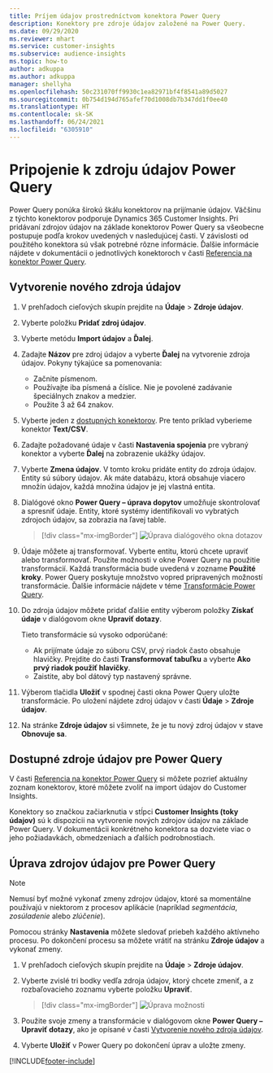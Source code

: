 ```yaml
---
title: Príjem údajov prostredníctvom konektora Power Query
description: Konektory pre zdroje údajov založené na Power Query.
ms.date: 09/29/2020
ms.reviewer: mhart
ms.service: customer-insights
ms.subservice: audience-insights
ms.topic: how-to
author: adkuppa
ms.author: adkuppa
manager: shellyha
ms.openlocfilehash: 50c231070ff9930c1ea82971bf4f8541a89d5027
ms.sourcegitcommit: 0b754d194d765afef70d1008db7b347dd1f0ee40
ms.translationtype: HT
ms.contentlocale: sk-SK
ms.lasthandoff: 06/24/2021
ms.locfileid: "6305910"
---
```

# <a name="connect-to-a-power-query-data-source"></a>Pripojenie k zdroju údajov Power Query

Power Query ponúka širokú škálu konektorov na prijímanie údajov. Väčšinu z týchto konektorov podporuje Dynamics 365 Customer Insights. Pri pridávaní zdrojov údajov na základe konektorov Power Query sa všeobecne postupuje podľa krokov uvedených v nasledujúcej časti. V závislosti od použitého konektora sú však potrebné rôzne informácie. Ďalšie informácie nájdete v dokumentácii o jednotlivých konektoroch v časti [Referencia na konektor Power Query](/power-query/connectors/).

## <a name="create-a-new-data-source"></a>Vytvorenie nového zdroja údajov

1. V prehľadoch cieľových skupín prejdite na **Údaje** > **Zdroje údajov**.

1. Vyberte položku **Pridať zdroj údajov**.

1. Vyberte metódu **Import údajov** a **Ďalej**.

1. Zadajte **Názov** pre zdroj údajov a vyberte **Ďalej** na vytvorenie zdroja údajov. Pokyny týkajúce sa pomenovania: 
   - Začnite písmenom.
   - Používajte iba písmená a číslice. Nie je povolené zadávanie špeciálnych znakov a medzier.
   - Použite 3 až 64 znakov.

1. Vyberte jeden z [dostupných konektorov](#available-power-query-data-sources). Pre tento príklad vyberieme konektor **Text/CSV**.

1. Zadajte požadované údaje v časti **Nastavenia spojenia** pre vybraný konektor a vyberte **Ďalej** na zobrazenie ukážky údajov.

1. Vyberte **Zmena údajov**. V tomto kroku pridáte entity do zdroja údajov. Entity sú súbory údajov. Ak máte databázu, ktorá obsahuje viacero množín údajov, každá množina údajov je jej vlastná entita.

1. Dialógové okno **Power Query – úprava dopytov** umožňuje skontrolovať a spresniť údaje. Entity, ktoré systémy identifikovali vo vybratých zdrojoch údajov, sa zobrazia na ľavej table.

   > [!div class="mx-imgBorder"]
   > ![Úprava dialógového okna dotazov](media/data-manager-configure-edit-queries.png "Úprava dialógového okna dotazov")

1. Údaje môžete aj transformovať. Vyberte entitu, ktorú chcete upraviť alebo transformovať. Použite možnosti v okne Power Query na použitie transformácií. Každá transformácia bude uvedená v zozname **Použité kroky**. Power Query poskytuje množstvo vopred pripravených možností transformácie. Ďalšie informácie nájdete v téme [Transformácie Power Query](/power-query/power-query-what-is-power-query#transformations).

1. Do zdroja údajov môžete pridať ďalšie entity výberom položky **Získať údaje** v dialógovom okne **Upraviť dotazy**.

   Tieto transformácie sú vysoko odporúčané:

   - Ak prijímate údaje zo súboru CSV, prvý riadok často obsahuje hlavičky. Prejdite do časti **Transformovať tabuľku** a vyberte **Ako prvý riadok použiť hlavičky**.
   - Zaistite, aby bol dátový typ nastavený správne.

1. Výberom tlačidla **Uložiť** v spodnej časti okna Power Query uložte transformácie. Po uložení nájdete zdroj údajov v časti **Údaje** > **Zdroje údajov**.

1. Na stránke **Zdroje údajov** si všimnete, že je tu nový zdroj údajov v stave **Obnovuje sa**.

## <a name="available-power-query-data-sources"></a>Dostupné zdroje údajov pre Power Query

V časti [Referencia na konektor Power Query](/power-query/connectors/) si môžete pozrieť aktuálny zoznam konektorov, ktoré môžete zvoliť na import údajov do Customer Insights. 

Konektory so značkou začiarknutia v stĺpci **Customer Insights (toky údajov)** sú k dispozícii na vytvorenie nových zdrojov údajov na základe Power Query. V dokumentácii konkrétneho konektora sa dozviete viac o jeho požiadavkách, obmedzeniach a ďalších podrobnostiach.

## <a name="edit-power-query-data-sources"></a>Úprava zdrojov údajov pre Power Query

> [!NOTE]
> Nemusí byť možné vykonať zmeny zdrojov údajov, ktoré sa momentálne používajú v niektorom z procesov aplikácie (napríklad *segmentácia*, *zosúladenie* alebo *zlúčenie*). 
>
> Pomocou stránky **Nastavenia** môžete sledovať priebeh každého aktívneho procesu. Po dokončení procesu sa môžete vrátiť na stránku **Zdroje údajov** a vykonať zmeny.

1. V prehľadoch cieľových skupín prejdite na **Údaje** > **Zdroje údajov**.

2. Vyberte zvislé tri bodky vedľa zdroja údajov, ktorý chcete zmeniť, a z rozbaľovacieho zoznamu vyberte položku **Upraviť**.

   > [!div class="mx-imgBorder"]
   > ![Úprava možnosti](media/edit-option-data-sources.png "Úprava možnosti")

3. Použite svoje zmeny a transformácie v dialógovom okne **Power Query – Upraviť dotazy**, ako je opísané v časti [Vytvorenie nového zdroja údajov](#create-a-new-data-source).

4. Vyberte **Uložiť** v Power Query po dokončení úprav a uložte zmeny.


[!INCLUDE[footer-include](../includes/footer-banner.md)]